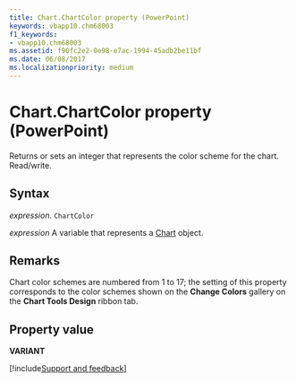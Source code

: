 ```yaml
---
title: Chart.ChartColor property (PowerPoint)
keywords: vbapp10.chm68003
f1_keywords:
- vbapp10.chm68003
ms.assetid: f90fc2e2-0e98-e7ac-1994-45adb2be11bf
ms.date: 06/08/2017
ms.localizationpriority: medium
---
```



# Chart.ChartColor property (PowerPoint)

Returns or sets an integer that represents the color scheme for the chart. Read/write.


## Syntax

_expression_. `ChartColor`

_expression_ A variable that represents a [Chart](PowerPoint.Chart.md) object.


## Remarks

Chart color schemes are numbered from 1 to 17; the setting of this property corresponds to the color schemes shown on the **Change Colors** gallery on the **Chart Tools Design** ribbon tab.


## Property value

 **VARIANT**

[!include[Support and feedback](~/includes/feedback-boilerplate.md)]